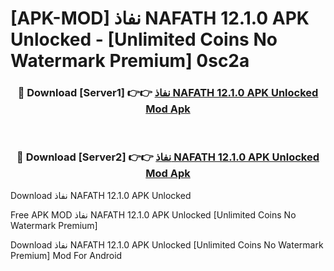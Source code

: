 # [APK-MOD] نفاذ NAFATH 12.1.0 APK Unlocked - [Unlimited Coins No Watermark Premium] 0sc2a



<div align="center">
<h3>🔴 Download [Server1] 👉👉 <a href="https://momento.my/?title=نفاذ_NAFATH_12.1.0_APK_Unlocked">نفاذ NAFATH 12.1.0 APK Unlocked Mod Apk</a></h3><br>

<h3>🔴 Download [Server2] 👉👉 <a href="https://momento.my/?title=نفاذ_NAFATH_12.1.0_APK_Unlocked">نفاذ NAFATH 12.1.0 APK Unlocked Mod Apk</a></h3>
</div>



Download نفاذ NAFATH 12.1.0 APK Unlocked 

Free APK MOD نفاذ NAFATH 12.1.0 APK Unlocked [Unlimited Coins No Watermark Premium]

Download نفاذ NAFATH 12.1.0 APK Unlocked [Unlimited Coins No Watermark Premium] Mod For Android
